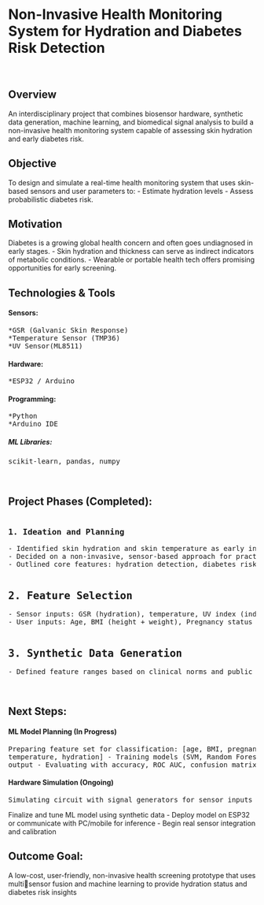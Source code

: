 <h1>Non-Invasive Health Monitoring System for Hydration and Diabetes Risk Detection<br></h1>
<br>
<h2>Overview</h2> An interdisciplinary project that combines biosensor hardware, synthetic data generation,
machine learning, and biomedical signal analysis to build a non-invasive health monitoring system
capable of assessing skin hydration and early diabetes risk.
<br>
<h2>Objective</h2>To design and simulate a real-time health monitoring system that uses skin-based sensors
and user parameters to: - Estimate hydration levels - Assess probabilistic diabetes risk.
<br>
<h2>Motivation</h2>Diabetes is a growing global health concern and often goes undiagnosed in early stages. -
Skin hydration and thickness can serve as indirect indicators of metabolic conditions. - Wearable or
portable health tech offers promising opportunities for early screening.
<br>
<h2>Technologies & Tools</h2><h4>Sensors:</h4> <pre>*GSR (Galvanic Skin Response)<br>*Temperature Sensor (TMP36)<br>*UV Sensor(ML8511)</pre><h4>Hardware:</h4><pre>*ESP32 / Arduino</pre> <h4>Programming:</h4><pre>*Python<br>*Arduino IDE</pre>  <h5>ML Libraries:</h5><pre>scikit-learn, pandas, numpy</pre>
<br>
<h2>Project Phases (Completed):</h2>
<pre><h3>1. Ideation and Planning</h3>- Identified skin hydration and skin temperature as early indicators of diabetes related symptoms.<br>- Decided on a non-invasive, sensor-based approach for practical usability. <br>- Outlined core features: hydration detection, diabetes risk prediction, sensor fusion, user input handling.</pre>
<pre><h2>2. Feature Selection</h2>- Sensor inputs: GSR (hydration), temperature, UV index (indirect dehydration risk), skin thickness (via capacitance)
- User inputs: Age, BMI (height + weight), Pregnancy status</pre>
<pre><h2>3. Synthetic Data Generation</h2>- Defined feature ranges based on clinical norms and public datasets(e.g., PIMA)</pre>
<br>
<h2>Next Steps:</h2>
<h4>ML Model Planning (In Progress)</h4><pre>Preparing feature set for classification: [age, BMI, pregnancies,
temperature, hydration] - Training models (SVM, Random Forest) for probabilistic
output - Evaluating with accuracy, ROC AUC, confusion matrix</pre>
<h4>Hardware Simulation (Ongoing)</h4><pre>Simulating circuit with signal generators for sensor inputs</pre>
Finalize and tune ML model using synthetic data - Deploy model on ESP32 or communicate with PC/mobile for inference - Begin real sensor integration and calibration
<h2>Outcome Goal:</h2> A low-cost, user-friendly, non-invasive health screening prototype that uses multisensor fusion and machine learning to provide hydration status and diabetes risk insights
